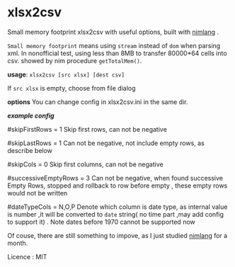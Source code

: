 # xlsx2csv
Small memory footprint xlsx2csv with useful options, built with  [nimlang](http://nim-lang.org/) .

`Small memory footprint` means using `stream` instead of `dom` when parsing xml. In nonofficial test, using less than 8MB to transfer 80000*64 cells into csv. showed by nim procedure `getTotalMem()`.

**usage**: 
 `xlsx2csv [src xlsx] [dest csv]`

If `src xlsx` is empty, choose from file dialog

**options** 
You can change config in xlsx2csv.ini in the same dir.

***example config***

#skipFirstRows = 1
Skip first rows, can not be negative

#skipLastRows = 1
Can not be negative, not include empty rows, as describe below

#skipCols = 0
Skip first columns, can not be negative
 
#successiveEmptyRows = 3
Can not be negative, when found successive Empty Rows, stopped and rollback to row before empty , these empty rows would not be written

#dateTypeCols = N,O,P
Denote which column is date type, as internal value is number ,it will be converted to `date` string( no time part ,may add config to support it) .
Note dates before 1970 cannot be supported now

Of couse, there are still something to impove, as I just studied [nimlang](http://nim-lang.org/) for a month.

Licence : MIT
